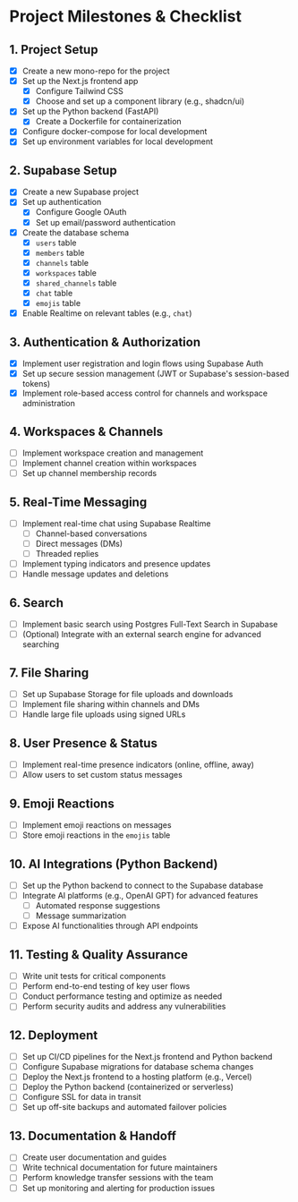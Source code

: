 # Project Milestones & Checklist

## 1. Project Setup
- [x] Create a new mono-repo for the project
- [x] Set up the Next.js frontend app
  - [x] Configure Tailwind CSS
  - [x] Choose and set up a component library (e.g., shadcn/ui)
- [x] Set up the Python backend (FastAPI)
  - [x] Create a Dockerfile for containerization
- [x] Configure docker-compose for local development
- [x] Set up environment variables for local development

## 2. Supabase Setup
- [x] Create a new Supabase project
- [x] Set up authentication
  - [x] Configure Google OAuth
  - [x] Set up email/password authentication
- [x] Create the database schema
  - [x] `users` table
  - [x] `members` table
  - [x] `channels` table
  - [x] `workspaces` table
  - [x] `shared_channels` table
  - [x] `chat` table
  - [x] `emojis` table
- [x] Enable Realtime on relevant tables (e.g., `chat`)

## 3. Authentication & Authorization
- [x] Implement user registration and login flows using Supabase Auth
- [x] Set up secure session management (JWT or Supabase's session-based tokens)
- [x] Implement role-based access control for channels and workspace administration

## 4. Workspaces & Channels
- [ ] Implement workspace creation and management
- [ ] Implement channel creation within workspaces
- [ ] Set up channel membership records

## 5. Real-Time Messaging
- [ ] Implement real-time chat using Supabase Realtime
  - [ ] Channel-based conversations
  - [ ] Direct messages (DMs)
  - [ ] Threaded replies
- [ ] Implement typing indicators and presence updates
- [ ] Handle message updates and deletions

## 6. Search
- [ ] Implement basic search using Postgres Full-Text Search in Supabase
- [ ] (Optional) Integrate with an external search engine for advanced searching

## 7. File Sharing
- [ ] Set up Supabase Storage for file uploads and downloads
- [ ] Implement file sharing within channels and DMs
- [ ] Handle large file uploads using signed URLs

## 8. User Presence & Status
- [ ] Implement real-time presence indicators (online, offline, away)
- [ ] Allow users to set custom status messages

## 9. Emoji Reactions
- [ ] Implement emoji reactions on messages
- [ ] Store emoji reactions in the `emojis` table

## 10. AI Integrations (Python Backend)
- [ ] Set up the Python backend to connect to the Supabase database
- [ ] Integrate AI platforms (e.g., OpenAI GPT) for advanced features
  - [ ] Automated response suggestions
  - [ ] Message summarization
- [ ] Expose AI functionalities through API endpoints

## 11. Testing & Quality Assurance
- [ ] Write unit tests for critical components
- [ ] Perform end-to-end testing of key user flows
- [ ] Conduct performance testing and optimize as needed
- [ ] Perform security audits and address any vulnerabilities

## 12. Deployment
- [ ] Set up CI/CD pipelines for the Next.js frontend and Python backend
- [ ] Configure Supabase migrations for database schema changes
- [ ] Deploy the Next.js frontend to a hosting platform (e.g., Vercel)
- [ ] Deploy the Python backend (containerized or serverless)
- [ ] Configure SSL for data in transit
- [ ] Set up off-site backups and automated failover policies

## 13. Documentation & Handoff
- [ ] Create user documentation and guides
- [ ] Write technical documentation for future maintainers
- [ ] Perform knowledge transfer sessions with the team
- [ ] Set up monitoring and alerting for production issues 